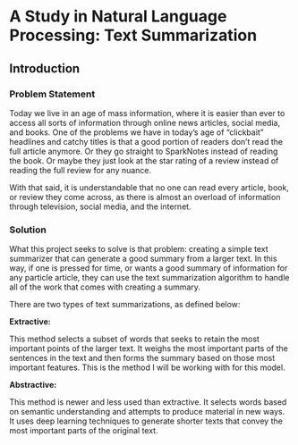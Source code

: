 # A Study in Natural Language Processing: Text Summarization

## Introduction

### Problem Statement

Today we live in an age of mass information, where it is easier than ever to access all sorts of information through online news articles, social media, and books. One of the problems we have in today’s age of “clickbait” headlines and catchy titles is that a good portion of readers don’t read the full article anymore. Or they go straight to SparkNotes instead of reading the book. Or maybe they just look at the star rating of a review instead of reading the full review for any nuance.

With that said, it is understandable that no one can read every article, book, or review they come across, as there is almost an overload of information through television, social media, and the internet.

### Solution

What this project seeks to solve is that problem: creating a simple text summarizer that can generate a good summary from a larger text. In this way, if one is pressed for time, or wants a good summary of information for any particle article, they can use the text summarization algorithm to handle all of the work that comes with creating a summary.

There are two types of text summarizations, as defined below:

**Extractive:**

This method selects a subset of words that seeks to retain the most important points of the larger text. It weighs the most important parts of the sentences in the text and then forms the summary based on those most important features. This is the method I will be working with for this model.

**Abstractive:**

This method is newer and less used than extractive. It selects words based on semantic understanding and attempts to produce material in new ways. It uses deep learning techniques to generate shorter texts that convey the most important parts of the original text.
